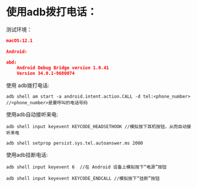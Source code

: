 # 使用adb拨打电话：

测试环境：
```json
macOS:12.1
	
Android:
	
abd:
	Android Debug Bridge version 1.0.41
	Version 34.0.1-9680074
```

使用 adb拨打电话:

```shell
adb shell am start -a android.intent.action.CALL -d tel:<phone_number> //<phone_number>是要呼叫的电话号码
```

使用adb自动接听来电:

```shell
adb shell input keyevent KEYCODE_HEADSETHOOK //模拟按下耳机按钮，从而自动接听来电
```

```shell
adb shell setprop persist.sys.tel.autoanswer.ms 2000
```

使用adb挂断电话:

```shell
adb shell input keyevent 6  //在 Android 设备上模拟按下“电源”按钮
```

```shell
adb shell input keyevent KEYCODE_ENDCALL //模拟按下“挂断”按钮
```

